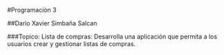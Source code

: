 #Programaciòn 3

##Darìo Xavier Simbaña Salcan    

###Topico: Lista de compras: Desarrolla una aplicación que permita a los usuarios crear y gestionar listas de compras.
